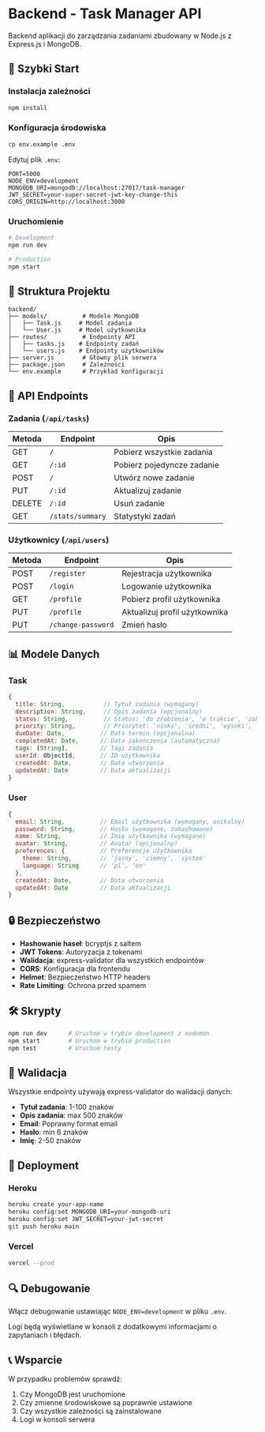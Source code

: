 # Backend - Task Manager API

Backend aplikacji do zarządzania zadaniami zbudowany w Node.js z Express.js i MongoDB.

## 🚀 Szybki Start

### Instalacja zależności
```bash
npm install
```

### Konfiguracja środowiska
```bash
cp env.example .env
```

Edytuj plik `.env`:
```env
PORT=5000
NODE_ENV=development
MONGODB_URI=mongodb://localhost:27017/task-manager
JWT_SECRET=your-super-secret-jwt-key-change-this
CORS_ORIGIN=http://localhost:3000
```

### Uruchomienie
```bash
# Development
npm run dev

# Production
npm start
```

## 📁 Struktura Projektu

```
backend/
├── models/          # Modele MongoDB
│   ├── Task.js     # Model zadania
│   └── User.js     # Model użytkownika
├── routes/          # Endpointy API
│   ├── tasks.js    # Endpointy zadań
│   └── users.js    # Endpointy użytkowników
├── server.js        # Główny plik serwera
├── package.json     # Zależności
└── env.example      # Przykład konfiguracji
```

## 🔧 API Endpoints

### Zadania (`/api/tasks`)

| Metoda | Endpoint | Opis |
|--------|----------|------|
| GET | `/` | Pobierz wszystkie zadania |
| GET | `/:id` | Pobierz pojedyncze zadanie |
| POST | `/` | Utwórz nowe zadanie |
| PUT | `/:id` | Aktualizuj zadanie |
| DELETE | `/:id` | Usuń zadanie |
| GET | `/stats/summary` | Statystyki zadań |

### Użytkownicy (`/api/users`)

| Metoda | Endpoint | Opis |
|--------|----------|------|
| POST | `/register` | Rejestracja użytkownika |
| POST | `/login` | Logowanie użytkownika |
| GET | `/profile` | Pobierz profil użytkownika |
| PUT | `/profile` | Aktualizuj profil użytkownika |
| PUT | `/change-password` | Zmień hasło |

## 📊 Modele Danych

### Task
```javascript
{
  title: String,           // Tytuł zadania (wymagany)
  description: String,     // Opis zadania (opcjonalny)
  status: String,          // Status: 'do zrobienia', 'w trakcie', 'zakończone', 'anulowane'
  priority: String,        // Priorytet: 'niski', 'średni', 'wysoki', 'krytyczny'
  dueDate: Date,          // Data termin (opcjonalna)
  completedAt: Date,      // Data zakończenia (automatyczna)
  tags: [String],         // Tagi zadania
  userId: ObjectId,       // ID użytkownika
  createdAt: Date,        // Data utworzenia
  updatedAt: Date         // Data aktualizacji
}
```

### User
```javascript
{
  email: String,          // Email użytkownika (wymagany, unikalny)
  password: String,       // Hasło (wymagane, zahashowane)
  name: String,           // Imię użytkownika (wymagane)
  avatar: String,         // Avatar (opcjonalny)
  preferences: {          // Preferencje użytkownika
    theme: String,        // 'jasny', 'ciemny', 'system'
    language: String      // 'pl', 'en'
  },
  createdAt: Date,        // Data utworzenia
  updatedAt: Date         // Data aktualizacji
}
```

## 🔒 Bezpieczeństwo

- **Hashowanie haseł**: bcryptjs z saltem
- **JWT Tokens**: Autoryzacja z tokenami
- **Walidacja**: express-validator dla wszystkich endpointów
- **CORS**: Konfiguracja dla frontendu
- **Helmet**: Bezpieczeństwo HTTP headers
- **Rate Limiting**: Ochrona przed spamem

## 🛠️ Skrypty

```bash
npm run dev      # Uruchom w trybie development z nodemon
npm start        # Uruchom w trybie production
npm test         # Uruchom testy
```

## 📝 Walidacja

Wszystkie endpointy używają express-validator do walidacji danych:

- **Tytuł zadania**: 1-100 znaków
- **Opis zadania**: max 500 znaków
- **Email**: Poprawny format email
- **Hasło**: min 6 znaków
- **Imię**: 2-50 znaków

## 🚀 Deployment

### Heroku
```bash
heroku create your-app-name
heroku config:set MONGODB_URI=your-mongodb-uri
heroku config:set JWT_SECRET=your-jwt-secret
git push heroku main
```

### Vercel
```bash
vercel --prod
```

## 🔍 Debugowanie

Włącz debugowanie ustawiając `NODE_ENV=development` w pliku `.env`.

Logi będą wyświetlane w konsoli z dodatkowymi informacjami o zapytaniach i błędach.

## 📞 Wsparcie

W przypadku problemów sprawdź:
1. Czy MongoDB jest uruchomione
2. Czy zmienne środowiskowe są poprawnie ustawione
3. Czy wszystkie zależności są zainstalowane
4. Logi w konsoli serwera











